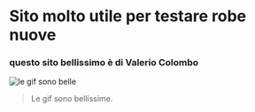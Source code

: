 # Sito molto utile per testare robe nuove

### questo sito bellissimo è di Valerio Colombo

![le gif sono belle](https://media.giphy.com/media/l3q2K5jinAlChoCLS/giphy.gif)

> Le gif sono bellissime.